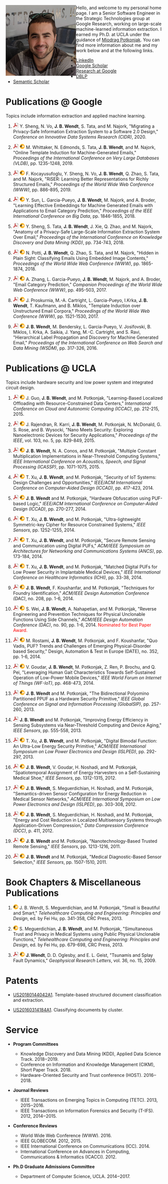 <img src="images/me_250.png" width="225px" align="left"> Hello, and welcome to my personal home page. I am a Senior Software Engineer in the Strategic Technologies group at Google Research, working on large-scale machine-learned information extraction. I earned my Ph.D. at UCLA under the guidance of [Miodrag Potkonjak](http://www.cs.ucla.edu/~miodrag). You can find more information about me and my work below and at the following links.

* [LinkedIn](https://www.linkedin.com/in/jameswendt)
* [Google Scholar](https://scholar.google.com/citations?user=7CotKHgAAAAJ)
* [Research at Google](https://research.google.com/pubs/JamesWendt.html)
* [DBLP](http://dblp.uni-trier.de/pers/hd/w/Wendt:James_Bradley)
* [Semantic Scholar](https://www.semanticscholar.org/author/James-Bradley-Wendt/1796372)

 
# Publications @ Google

Topics include information extraction and applied machine learning.

1. [![pdf](images/pdf_16.png)](publications/2020_CIDR_Sheng.pdf) Y. Sheng, N. Vo, **J. B. Wendt**, S. Tata, and M. Najork, "Migrating a Privacy-Safe Information Extraction System to a Software 2.0 Design," _Conference on Innovative Data Systems Research (CIDR)_, 2020.

1. [![pdf](images/pdf_16.png)](publications/2019_VLDB_Whittaker.pdf) [![doi](images/doi_16.png)](https://doi.org/10.14778/3342263.3342264) M. Whittaker, N. Edmonds, S. Tata, **J. B. Wendt**, and M. Najork, "Online Template Induction for Machine-Generated Emails," _Proceedings of the International Conference on Very Large Databases (VLDB)_, pp. 1235-1248, 2019.

1. [![pdf](images/pdf_16.png)](publications/2019_WWW_Kocayusufoglu.pdf) [![doi](images/doi_16.png)](https://doi.org/10.1145/3308558.3313720) F. Kocayusufoglu, Y. Sheng, N. Vo, **J. B. Wendt**, Q. Zhao, S. Tata, and M. Najork, "RiSER: Learning Better Representations for Richly Structured Emails," _Proceedings of the World Wide Web Conference (WWW)_, pp. 886-895, 2019.

1. [![pdf](images/pdf_16.png)](publications/2018_BigData_Sun.pdf) [![doi](images/doi_16.png)](https://doi.org/10.1109/BigData.2018.8622048) Y. Sun, L. Garcia-Pueyo, **J. B. Wendt**, M. Najork, and A. Broder, "Learning Effective Embeddings for Machine Generated Emails with Applications to Email Category Prediction," _Proceedings of the IEEE International Conference on Big Data_, pp. 1846-1855, 2018.

1. [![pdf](images/pdf_16.png)](publications/2018_KDD_Sheng.pdf) [![doi](images/doi_16.png)](https://doi.org/10.1145/3219819.3219901) Y. Sheng, S. Tata, **J. B. Wendt**, J. Xie, Q. Zhao, and M. Najork, "Anatomy of a Privacy-Safe Large-Scale Information Extraction System Over Email," _Proceedings of the International Conference on Knowledge Discovery and Data Mining (KDD)_, pp. 734-743, 2018.

1. [![pdf](images/pdf_16.png)](publications/2018_WWW_Potti.pdf) [![doi](images/doi_16.png)](https://doi.org/10.1145/3178876.3186167) N. Potti, **J. B. Wendt**, Q. Zhao, S. Tata, and M. Najork, "Hidden in Plain Sight: Classifying Emails Using Embedded Image Contents," _Proceedings of the World Wide Web Conference (WWW)_, pp. 1865-1874, 2018.

1. [![pdf](images/pdf_16.png)](publications/2017_WWW_Zhang.pdf) [![doi](images/doi_16.png)](https://doi.org/10.1145/3041021.3055166) A. Zhang, L. Garcia-Pueyo, **J. B. Wendt**, M. Najork, and A. Broder, "Email Category Prediction," _Companion Proceedings of the World Wide Web Conference (WWW)_, pp. 495-503, 2017.

1. [![pdf](images/pdf_16.png)](publications/2017_WWW_Proskurnia.pdf) [![doi](images/doi_16.png)](https://doi.org/10.1145/3038912.3052631) J. Proskurnia, M.-A. Cartright, L. Garcia-Pueyo, I.Krka, **J. B. Wendt**, T. Kaufmann, and B. Miklos, "Template Induction over Unstructured Email Corpora," _Proceedings of the World Wide Web Conference (WWW)_, pp. 1521-1530, 2017.

1. [![pdf](images/pdf_16.png)](publications/2016_WSDM_Wendt.pdf) [![doi](images/doi_16.png)](https://doi.org/10.1145/2835776.2835780) **J. B. Wendt**, M. Bendersky, L. Garcia-Pueyo, V. Josifovski, B. Miklos, I. Krka, A. Saikia, J. Yang, M.-C. Cartright, and S. Ravi, "Hierarchical Label Propagation and Discovery for Machine Generated Email," _Proceedings of the International Conference on Web Search and Data Mining (WSDM)_, pp. 317-326, 2016.


# Publications @ UCLA

Topics include hardware security and low power system and integrated circuit design.

1. [![pdf](images/pdf_16.png)](publications/2015_ICCAC_Guo.pdf) [![doi](images/doi_16.png)](https://doi.org/10.1109/ICCAC.2015.26) J. Guo, **J. B. Wendt**, and M. Potkonjak, "Learning-Based Localized Offloading with Resource-Constrained Data Centers," _International Conference on Cloud and Autonomic Computing (ICCAC)_, pp. 212-215, 2015.

1. [![pdf](images/pdf_16.png)](publications/2015_IEEE_Rajendran.pdf) [![doi](images/doi_16.png)](http://dx.doi.org/10.1109/JPROC.2014.2387353) J. Rajendran, R. Karri, **J. B. Wendt**, M. Potkonjak, N. McDonald, G. S. Rose, and B. Wysocki, "Nano Meets Security: Exploring Nanoelectronic Devices for Security Applications," _Proceedings of the IEEE_, vol. 103, no. 5, pp. 829-849, 2015.

1. [![pdf](images/pdf_16.png)](publications/2015_ICASSP_Wendt.pdf) [![doi](images/doi_16.png)](http://dx.doi.org/10.1109/ICASSP.2015.7178134) **J. B. Wendt**, N. A. Conos, and M. Potkonjak, "Multiple Constant Multiplication Implementations in Near-Threshold Computing Systems," _IEEE International Conference on Acoustics, Speech, and Signal Processing (ICASSP)_, pp. 1071-1075, 2015.

1. [![pdf](images/pdf_16.png)](publications/2014_ICCAD_Xu.pdf) [![doi](images/doi_16.png)](http://dx.doi.org/10.1109/ICCAD.2014.7001385) T. Xu, **J. B. Wendt**, and M. Potkonjak, "Security of IoT Systems: Design Challenges and Opportunities," _IEEE/ACM International Conference on Computer-Aided Design (ICCAD)_, pp. 417-423, 2014.

1. [![pdf](images/pdf_16.png)](publications/2014_ICCAD_Wendt.pdf) [![doi](images/doi_16.png)](http://dx.doi.org/10.1109/ICCAD.2014.7001362) **J. B. Wendt** and M. Potkonjak, "Hardware Obfuscation using PUF-based Logic," _IEEE/ACM International Conference on Computer-Aided Design (ICCAD)_, pp. 270-277, 2014.

1. [![pdf](images/pdf_16.png)](publications/2014_IEEESensors_Xu.pdf) [![doi](images/doi_16.png)](http://dx.doi.org/10.1109/ICSENS.2014.6985237) T. Xu, **J. B. Wendt**, and M. Potkonjak, "Ultra-lightweight Symmetric-key Cipher for Resource Constrained Systems," _IEEE Sensors_, pp. 1252-1255, 2014.

1. [![pdf](images/pdf_16.png)](publications/2014_ANCS_Xu.pdf) [![doi](images/doi_16.png)](http://dx.doi.org/10.1145/2658260.2658279) T. Xu, **J. B. Wendt**, and M. Potkonjak, "Secure Remote Sensing and Communication using Digital PUFs," _ACM/IEEE Symposium on Architectures for Networking and Communications Systems (ANCS)_, pp. 173-184, 2014.

1. [![pdf](images/pdf_16.png)](publications/2014_ICHI_Xu.pdf) [![doi](images/doi_16.png)](http://dx.doi.org/10.1109/ICHI.2014.12) T. Xu, **J. B. Wendt**, and M. Potkonjak, "Matched Digital PUFs for Low Power Security in Implantable Medical Devices," _IEEE International Conference on Healthcare Informatics (ICHI)_, pp. 33-38, 2014.

1. [![pdf](images/pdf_16.png)](publications/2014_DAC_Wendt.pdf) [![doi](images/doi_16.png)](http://dx.doi.org/10.1145/2593069.2593228) **J. B. Wendt**, F. Koushanfar, and M. Potkonjak, "Techniques for Foundry Identification," _ACM/IEEE Design Automation Conference (DAC)_, no. 208, pp. 1-6, 2014.

1. [![pdf](images/pdf_16.png)](publications/2014_DAC_Wei.pdf) [![doi](images/doi_16.png)](http://dx.doi.org/10.1145/2593069.2593204) S. Wei, **J. B. Wendt**, A. Nahapetian, and M. Potkonjak, "Reverse Engineering and Prevention Techniques for Physical Unclonable Functions Using Side Channels," _ACM/IEEE Design Automation Conference (DAC)_, no. 90, pp. 1-6, 2014. <span style="color:red">Nominated for Best Paper Award.</span>

1. [![pdf](images/pdf_16.png)](publications/2014_DATE_Rostami.pdf) [![doi](images/doi_16.png)](http://dx.doi.org/10.7873/DATE.2014.365) M. Rostami, **J. B. Wendt**, M. Potkonjak, and F. Koushanfar, "Quo Vadis, PUF? Trends and Challenges of Emerging Physical-Disorder based Security," Design, Automation & Test in Europe (DATE), no. 352, pp. 1-6, 2014.

1. [![pdf](images/pdf_16.png)](publications/2014_WF-IoT_Goudar.pdf) [![doi](images/doi_16.png)](http://dx.doi.org/10.1109/WF-IoT.2014.6803212) V. Goudar, **J. B. Wendt**, M. Potkonjak, Z. Ren, P. Brochu, and Q. Pei, "Leveraging Human Gait Characteristics Towards Self-Sustained Operation of Low-Power Mobile Devices," _IEEE World Forum on Internet of Things (WF-IoT)_, pp. 468-473, 2014.

1. [![pdf](images/pdf_16.png)](publications/2013_GlobalSIP_Wendt.pdf) [![doi](images/doi_16.png)](http://dx.doi.org/10.1109/GlobalSIP.2013.6736864) **J. B. Wendt** and M. Potkonjak, "The Bidirectional Polyomino Partitioned PPUF as a Hardware Security Primitive," _IEEE Global Conference on Signal and Information Processing (GlobalSIP)_, pp. 257-260, 2013.

1. [![pdf](images/pdf_16.png)](publications/2013_IEEESensors_Wendt.pdf) **J. B. Wendt** and M. Potkonjak, "Improving Energy Efficiency in Sensing Subsystems via Near-Threshold Computing and Device Aging," _IEEE Sensors_, pp. 555-558, 2013.

1. [![pdf](images/pdf_16.png)](publications/2013_ISLPED_Xu.pdf) [![doi](images/doi_16.png)](http://dx.doi.org/10.1109/ISLPED.2013.6629311) T. Xu, **J. B. Wendt**, and M. Potkonjak, "Digital Bimodal Function: An Ultra-Low Energy Security Primitive," _ACM/IEEE International Symposium on Low Power Electronics and Design (ISLPED)_, pp. 292-297, 2013.

1. [![pdf](images/pdf_16.png)](publications/2012_IEEESensors_Wendt.pdf) [![doi](images/doi_16.png)](http://dx.doi.org/10.1109/ICSENS.2012.6411353) **J. B. Wendt**, V. Goudar, H. Noshadi, and M. Potkonjak, "Spatiotemporal Assignment of Energy Harvesters on a Self-Sustaining Medical Shoe," _IEEE Sensors_, pp. 1312-1315, 2012.

1. [![pdf](images/pdf_16.png)](publications/2012_ISLPED_Wendt.pdf) [![doi](images/doi_16.png)](http://dx.doi.org/10.1145/2333660.2333728) **J. B. Wendt**, S. Meguerdichian, H. Noshadi, and M. Potkonjak, "Semantics-driven Sensor Configuration for Energy Reduction in Medical Sensor Networks," _ACM/IEEE International Symposium on Low Power Electronics and Design (ISLPED)_, pp. 303-308, 2012.

1. [![pdf](images/pdf_16.png)](publications/2012_DCC_Wendt.pdf) [![doi](images/doi_16.png)](http://dx.doi.org/10.1109/DCC.2012.67) **J. B. Wendt**, S. Meguerdichian, H. Noshadi, and M. Potkonjak, "Energy and Cost Reduction in Localized Multisensory Systems through Application-Driven Compression," _Data Compression Conference (DCC)_, p. 411, 2012.

1. [![pdf](images/pdf_16.png)](publications/2011_IEEESensors_Wendt_nano.pdf) [![doi](images/doi_16.png)](http://dx.doi.org/10.1109/ICSENS.2011.6127174) **J. B. Wendt** and M. Potkonjak, "Nanotechnology-Based Trusted Remote Sensing," _IEEE Sensors_, pp. 1213-1216, 2011.

1. [![pdf](images/pdf_16.png)](publications/2011_IEEESensors_Wendt_medical.pdf) [![doi](images/doi_16.png)](http://dx.doi.org/10.1109/ICSENS.2011.6127188) **J. B. Wendt** and M. Potkonjak, "Medical Diagnostic-Based Sensor Selection," _IEEE Sensors_, pp. 1507-1510, 2011.


# Book Chapters & Miscellaneous Publications

1. [![doi](images/doi_16.png)](http://dx.doi.org/10.1201/b14770-16) J. B. Wendt, S. Meguerdichian, and M. Potkonjak, "Small is Beautiful and Smart," _Telehealthcare Computing and Engineering: Principles and Design_, ed. by Fei Hu, pp. 341-358, CRC Press, 2013.

1. [![doi](images/doi_16.png)](http://dx.doi.org/10.1201/b14770-29) S. Meguerdichian, **J. B. Wendt**, and M. Potkonjak, "Simultaneous Trust and Privacy in Medical Systems using Public Physical Unclonable Functions," _Telehealthcare Computing and Engineering: Principles and Design_, ed. by Fei Hu, pp. 679-698, CRC Press, 2013.

1. [![pdf](images/pdf_16.png)](publications/2009_GRL_Wendt.pdf) [![doi](images/doi_16.png)](http://dx.doi.org/10.1029/2009GL038295) **J. Wendt**, D. D. Oglesby, and E. L. Geist, "Tsunamis and Splay Fault Dynamics," _Geophysical Research Letters_, vol. 36, no. 15, 2009.


# Patents

* [US20180144042A1](https://patents.google.com/patent/US20180144042A1). Template-based structured document classification and extraction.

* [US20160314184A1](https://patents.google.com/patent/US20160314184A1). Classifying documents by cluster.


# Service

* **Program Committees**
  * Knowledge Discovery and Data Mining (KDD), Applied Data Science Track. 2018‒2019.
  * Conference on Information and Knowledge Management (CIKM), Short Paper Track. 2018.
  * Hardware-Oriented Security and Trust conference (HOST). 2016‒2018.

* **Journal Reviews**
  * IEEE Transactions on Emerging Topics in Computing (TETC). 2013, 2015‒2016.
  * IEEE Transactions on Information Forensics and Security (T-IFS). 2012, 2014‒2015.

* **Conference Reviews**
  * World Wide Web Conference (WWW). 2016.
  * IEEE GLOBECOM. 2012, 2015.
  * IEEE International Conference on Communications (ICC). 2014.
  * International Conference on Advances in Computing, Communications & Informatics (ICACCI). 2012.

* **Ph.D Graduate Admissions Committee**
  * Department of Computer Science, UCLA. 2014‒2017.
